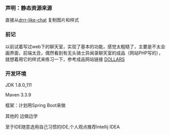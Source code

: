 ### 声明：静态资源来源

直接从[drrr-like-chat](https://github.com/drrr-like-chat/drrr-like-chat) 复制图片和样式

### 前记

以前试着写过web下的聊天室，实现了基本的功能，感觉太粗糙了，主要是不太会画界面，前端太丑，偶然看到有无头骑士异闻录聊天室的成品（网站PHP写的），就想着用它的样式来练习一下，参考成品网站链接 [DOLLARS](http://drrr.com/)

### 开发环境

JDK 1.8.0_111

Maven 3.3.9

框架：计划用Spring Boot来做

其他的 边做边学

至于IDE随意选用自己习惯的IDE,个人观点推荐Intellij IDEA